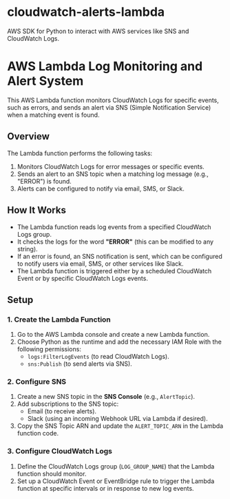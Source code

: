 # cloudwatch-alerts-lambda
AWS SDK for Python to interact with AWS services like SNS and CloudWatch Logs.
# AWS Lambda Log Monitoring and Alert System

This AWS Lambda function monitors CloudWatch Logs for specific events, such as errors, and sends an alert via SNS (Simple Notification Service) when a matching event is found.

## Overview

The Lambda function performs the following tasks:
1. Monitors CloudWatch Logs for error messages or specific events.
2. Sends an alert to an SNS topic when a matching log message (e.g., "ERROR") is found.
3. Alerts can be configured to notify via email, SMS, or Slack.

## How It Works

- The Lambda function reads log events from a specified CloudWatch Logs group.
- It checks the logs for the word **"ERROR"** (this can be modified to any string).
- If an error is found, an SNS notification is sent, which can be configured to notify users via email, SMS, or other services like Slack.
- The Lambda function is triggered either by a scheduled CloudWatch Event or by specific CloudWatch Logs events.

## Setup

### 1. Create the Lambda Function

1. Go to the AWS Lambda console and create a new Lambda function.
2. Choose Python as the runtime and add the necessary IAM Role with the following permissions:
   - `logs:FilterLogEvents` (to read CloudWatch Logs).
   - `sns:Publish` (to send alerts via SNS).

### 2. Configure SNS

1. Create a new SNS topic in the **SNS Console** (e.g., `AlertTopic`).
2. Add subscriptions to the SNS topic:
   - Email (to receive alerts).
   - Slack (using an incoming Webhook URL via Lambda if desired).
3. Copy the SNS Topic ARN and update the `ALERT_TOPIC_ARN` in the Lambda function code.

### 3. Configure CloudWatch Logs

1. Define the CloudWatch Logs group (`LOG_GROUP_NAME`) that the Lambda function should monitor.
2. Set up a CloudWatch Event or EventBridge rule to trigger the Lambda function at specific intervals or in response to new log events.

